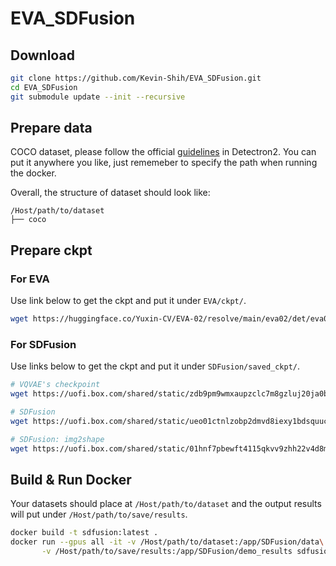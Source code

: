 # EVA_SDFusion
## Download
```bash
git clone https://github.com/Kevin-Shih/EVA_SDFusion.git
cd EVA_SDFusion
git submodule update --init --recursive
```

## Prepare data
COCO dataset, please follow the official [guidelines](https://detectron2.readthedocs.io/en/latest/tutorials/builtin_datasets.html) in Detectron2. You can put it anywhere you like, just rememeber to specify the path when running the docker.

Overall, the structure of dataset should look like:
```
/Host/path/to/dataset
├── coco
```

## Prepare ckpt
### For EVA
Use link below to get the ckpt and put it under `EVA/ckpt/`.
```bash
wget https://huggingface.co/Yuxin-CV/EVA-02/resolve/main/eva02/det/eva02_B_coco_bsl.pth -O EVA/ckpt/eva02_B_coco_bsl.pth
```

### For SDFusion
Use links below to get the ckpt and put it under `SDFusion/saved_ckpt/`.
```bash
# VQVAE's checkpoint
wget https://uofi.box.com/shared/static/zdb9pm9wmxaupzclc7m8gzluj20ja0b6.pth -O SDFusion/saved_ckpt/vqvae-snet-all.pth

# SDFusion
wget https://uofi.box.com/shared/static/ueo01ctnlzobp2dmvd8iexy1bdsquuc1.pth -O SDFusion/saved_ckpt/sdfusion-snet-all.pth

# SDFusion: img2shape
wget https://uofi.box.com/shared/static/01hnf7pbewft4115qkvv9zhh22v4d8ma.pth -O SDFusion/saved_ckpt/sdfusion-img2shape.pth
```

## Build & Run Docker
Your datasets should place at `/Host/path/to/dataset` and the output results will put under `/Host/path/to/save/results`.
```bash
docker build -t sdfusion:latest .
docker run --gpus all -it -v /Host/path/to/dataset:/app/SDFusion/data\
       -v /Host/path/to/save/results:/app/SDFusion/demo_results sdfusion
```
